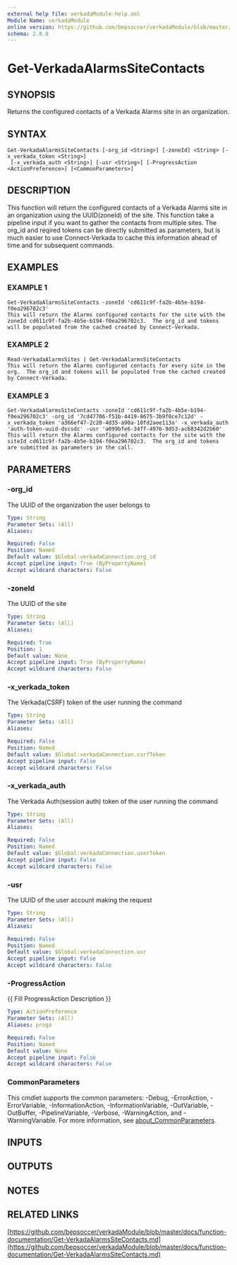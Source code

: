 ```yaml
---
external help file: verkadaModule-help.xml
Module Name: verkadaModule
online version: https://github.com/bepsoccer/verkadaModule/blob/master/docs/function-documentation/Get-VerkadaAlarmsSiteContacts.md
schema: 2.0.0
---
```


# Get-VerkadaAlarmsSiteContacts

## SYNOPSIS
Returns the configured contacts of a Verkada Alarms site in an organization.

## SYNTAX

```
Get-VerkadaAlarmsSiteContacts [-org_id <String>] [-zoneId] <String> [-x_verkada_token <String>]
 [-x_verkada_auth <String>] [-usr <String>] [-ProgressAction <ActionPreference>] [<CommonParameters>]
```

## DESCRIPTION
This function will return the configured contacts of a Verkada Alarms site in an organization using the UUID(zoneId) of the site. 
This function take a pipeline input if you want to gather the contacts from multiple sites.
The org_id and reqired tokens can be directly submitted as parameters, but is much easier to use Connect-Verkada to cache this information ahead of time and for subsequent commands.

## EXAMPLES

### EXAMPLE 1
```
Get-VerkadaAlarmsSiteContacts -zoneId 'cd611c9f-fa2b-4b5e-b194-f0ea296702c3'
This will return the Alarms configured contacts for the site with the zoneId cd611c9f-fa2b-4b5e-b194-f0ea296702c3.  The org_id and tokens will be populated from the cached created by Connect-Verkada.
```

### EXAMPLE 2
```
Read-VerkadaAlarmsSites | Get-VerkadaAlarmsSiteContacts
This will return the Alarms configured contacts for every site in the org.  The org_id and tokens will be populated from the cached created by Connect-Verkada.
```

### EXAMPLE 3
```
Get-VerkadaAlarmsSiteContacts -zoneId 'cd611c9f-fa2b-4b5e-b194-f0ea296702c3' -org_id '7cd47706-f51b-4419-8675-3b9f0ce7c12d' -x_verkada_token 'a366ef47-2c20-4d35-a90a-10fd2aee113a' -x_verkada_auth 'auth-token-uuid-dscsdc' -usr 'a099bfe6-34ff-4976-9d53-ac68342d2b60'
This will return the Alarms configured contacts for the site with the siteId cd611c9f-fa2b-4b5e-b194-f0ea296702c3.  The org_id and tokens are submitted as parameters in the call.
```

## PARAMETERS

### -org_id
The UUID of the organization the user belongs to

```yaml
Type: String
Parameter Sets: (All)
Aliases:

Required: False
Position: Named
Default value: $Global:verkadaConnection.org_id
Accept pipeline input: True (ByPropertyName)
Accept wildcard characters: False
```

### -zoneId
The UUID of the site

```yaml
Type: String
Parameter Sets: (All)
Aliases:

Required: True
Position: 1
Default value: None
Accept pipeline input: True (ByPropertyName)
Accept wildcard characters: False
```

### -x_verkada_token
The Verkada(CSRF) token of the user running the command

```yaml
Type: String
Parameter Sets: (All)
Aliases:

Required: False
Position: Named
Default value: $Global:verkadaConnection.csrfToken
Accept pipeline input: False
Accept wildcard characters: False
```

### -x_verkada_auth
The Verkada Auth(session auth) token of the user running the command

```yaml
Type: String
Parameter Sets: (All)
Aliases:

Required: False
Position: Named
Default value: $Global:verkadaConnection.userToken
Accept pipeline input: False
Accept wildcard characters: False
```

### -usr
The UUID of the user account making the request

```yaml
Type: String
Parameter Sets: (All)
Aliases:

Required: False
Position: Named
Default value: $Global:verkadaConnection.usr
Accept pipeline input: False
Accept wildcard characters: False
```

### -ProgressAction
{{ Fill ProgressAction Description }}

```yaml
Type: ActionPreference
Parameter Sets: (All)
Aliases: proga

Required: False
Position: Named
Default value: None
Accept pipeline input: False
Accept wildcard characters: False
```

### CommonParameters
This cmdlet supports the common parameters: -Debug, -ErrorAction, -ErrorVariable, -InformationAction, -InformationVariable, -OutVariable, -OutBuffer, -PipelineVariable, -Verbose, -WarningAction, and -WarningVariable. For more information, see [about_CommonParameters](http://go.microsoft.com/fwlink/?LinkID=113216).

## INPUTS

## OUTPUTS

## NOTES

## RELATED LINKS

[https://github.com/bepsoccer/verkadaModule/blob/master/docs/function-documentation/Get-VerkadaAlarmsSiteContacts.md](https://github.com/bepsoccer/verkadaModule/blob/master/docs/function-documentation/Get-VerkadaAlarmsSiteContacts.md)

